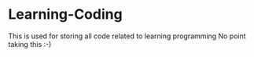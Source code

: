 # Learning-Coding
This is used for storing all code related to learning programming
No point taking this :-)
